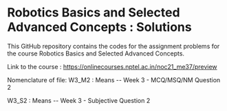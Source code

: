 # Robotics Basics and Selected Advanced Concepts :  Solutions
This GitHub repository contains the codes for the assignment problems for the course Robotics Basics and Selected Advanced Concepts.

Link to the course : https://onlinecourses.nptel.ac.in/noc21_me37/preview

Nomenclature of file:
W3_M2 : Means --  Week 3 - MCQ/MSQ/NM Question 2

W3_S2 : Means --  Week 3 - Subjective Question 2
